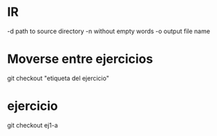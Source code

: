 # IR

 -d path to source directory <origen> 
 -n without empty words 
 -o output file name 


Moverse entre ejercicios
========================
git checkout "etiqueta del ejercicio"

ejercicio
=========

git checkout ej1-a